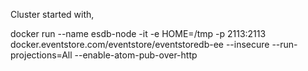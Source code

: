 Cluster started with,

docker run --name esdb-node -it -e HOME=/tmp -p 2113:2113 docker.eventstore.com/eventstore/eventstoredb-ee --insecure
--run-projections=All --enable-atom-pub-over-http